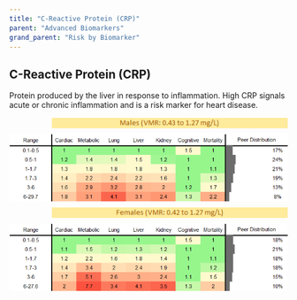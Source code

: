 ```yaml
---
title: "C-Reactive Protein (CRP)"
parent: "Advanced Biomarkers"
grand_parent: "Risk by Biomarker"
---
```



## C-Reactive Protein (CRP)


Protein produced by the liver in response to inflammation. High CRP signals acute or chronic inflammation and is a risk marker for heart disease.

<div style="display: flex; flex-direction: column; gap: 10px;">

  <img src="/assets/images/vmrbiomarker_crp__male.png" alt="C-Reactive Protein (CRP) VMR Male" style="margin-left: 15%">
  <img src="/assets/images/rr_crp__male.png" alt="C-Reactive Protein (CRP) RR Male">

  <img src="/assets/images/vmrbiomarker_crp__female.png" alt="C-Reactive Protein (CRP) VMR Female" style="margin-left: 15%; ">
  <img src="/assets/images/rr_crp__female.png" alt="C-Reactive Protein (CRP) RR Female">

</div>



